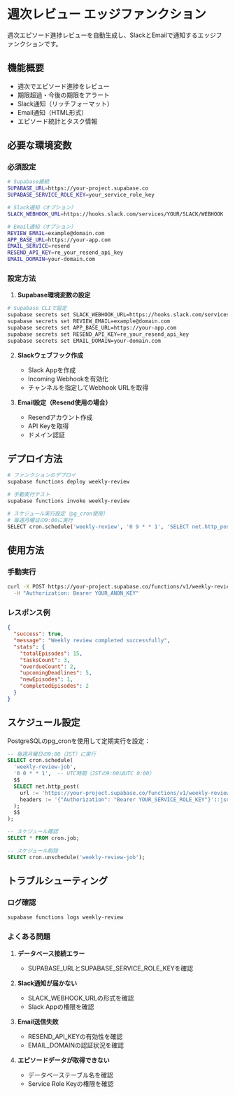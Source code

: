 # 週次レビュー エッジファンクション

週次エピソード進捗レビューを自動生成し、SlackとEmailで通知するエッジファンクションです。

## 機能概要

- 週次でエピソード進捗をレビュー
- 期限超過・今後の期限をアラート
- Slack通知（リッチフォーマット）
- Email通知（HTML形式）
- エピソード統計とタスク情報

## 必要な環境変数

### 必須設定
```bash
# Supabase接続
SUPABASE_URL=https://your-project.supabase.co
SUPABASE_SERVICE_ROLE_KEY=your_service_role_key

# Slack通知（オプション）
SLACK_WEBHOOK_URL=https://hooks.slack.com/services/YOUR/SLACK/WEBHOOK

# Email通知（オプション）
REVIEW_EMAIL=example@domain.com
APP_BASE_URL=https://your-app.com
EMAIL_SERVICE=resend
RESEND_API_KEY=re_your_resend_api_key
EMAIL_DOMAIN=your-domain.com
```

### 設定方法

1. **Supabase環境変数の設定**
```bash
# Supabase CLIで設定
supabase secrets set SLACK_WEBHOOK_URL=https://hooks.slack.com/services/YOUR/SLACK/WEBHOOK
supabase secrets set REVIEW_EMAIL=example@domain.com
supabase secrets set APP_BASE_URL=https://your-app.com
supabase secrets set RESEND_API_KEY=re_your_resend_api_key
supabase secrets set EMAIL_DOMAIN=your-domain.com
```

2. **Slackウェブフック作成**
   - Slack Appを作成
   - Incoming Webhookを有効化
   - チャンネルを指定してWebhook URLを取得

3. **Email設定（Resend使用の場合）**
   - Resendアカウント作成
   - API Keyを取得
   - ドメイン認証

## デプロイ方法

```bash
# ファンクションのデプロイ
supabase functions deploy weekly-review

# 手動実行テスト
supabase functions invoke weekly-review

# スケジュール実行設定（pg_cron使用）
# 毎週月曜日の9:00に実行
SELECT cron.schedule('weekly-review', '0 9 * * 1', 'SELECT net.http_post(url := ''https://your-project.supabase.co/functions/v1/weekly-review'')');
```

## 使用方法

### 手動実行
```bash
curl -X POST https://your-project.supabase.co/functions/v1/weekly-review \
  -H "Authorization: Bearer YOUR_ANON_KEY"
```

### レスポンス例
```json
{
  "success": true,
  "message": "Weekly review completed successfully",
  "stats": {
    "totalEpisodes": 15,
    "tasksCount": 3,
    "overdueCount": 2,
    "upcomingDeadlines": 5,
    "newEpisodes": 1,
    "completedEpisodes": 2
  }
}
```

## スケジュール設定

PostgreSQLのpg_cronを使用して定期実行を設定：

```sql
-- 毎週月曜日の9:00（JST）に実行
SELECT cron.schedule(
  'weekly-review-job',
  '0 0 * * 1',  -- UTC時間（JSTの9:00はUTC 0:00）
  $$
  SELECT net.http_post(
    url := 'https://your-project.supabase.co/functions/v1/weekly-review',
    headers := '{"Authorization": "Bearer YOUR_SERVICE_ROLE_KEY"}'::jsonb
  );
  $$
);

-- スケジュール確認
SELECT * FROM cron.job;

-- スケジュール削除
SELECT cron.unschedule('weekly-review-job');
```

## トラブルシューティング

### ログ確認
```bash
supabase functions logs weekly-review
```

### よくある問題

1. **データベース接続エラー**
   - SUPABASE_URLとSUPABASE_SERVICE_ROLE_KEYを確認

2. **Slack通知が届かない**
   - SLACK_WEBHOOK_URLの形式を確認
   - Slack Appの権限を確認

3. **Email送信失敗**
   - RESEND_API_KEYの有効性を確認
   - EMAIL_DOMAINの認証状況を確認

4. **エピソードデータが取得できない**
   - データベーステーブル名を確認
   - Service Role Keyの権限を確認